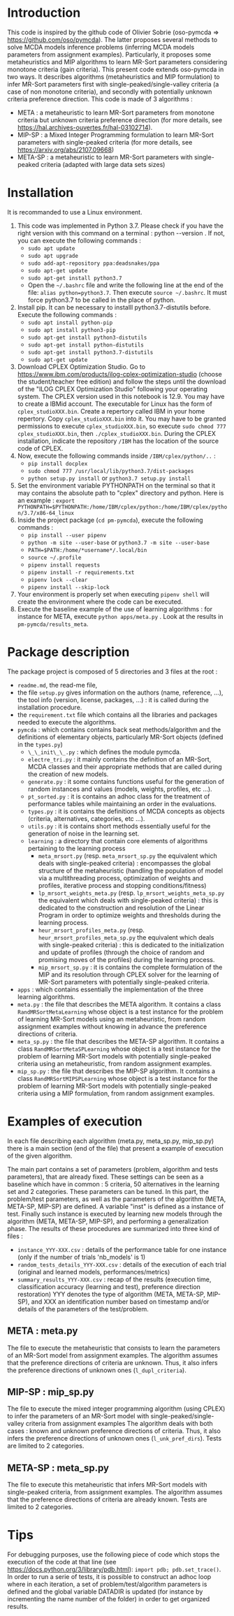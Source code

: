 # Introduction

This code is inspired by the github code of Olivier Sobrie (oso-pymcda => https://github.com/oso/pymcda). 
The latter proposes several methods to solve MCDA models inference problems (inferring MCDA models parameters from assignment examples).
Particularly, it proposes some metaheuristics and MIP algorithms to learn MR-Sort parameters considering monotone criteria (gain criteria).
This present code extends oso-pymcda in two ways.
It describes algorithms (metaheuristics and MIP formulation) to infer MR-Sort parameters first with single-peaked/single-valley criteria (a case of non monotone criteria), and secondly with potentially unknown criteria preference direction.
This code is made of 3 algorithms : 
- META : a metaheuristic to learn MR-Sort parameters from monotone criteria but unknown criteria preference direction (for more details, see https://hal.archives-ouvertes.fr/hal-03102714).
- MIP-SP : a Mixed Integer Programming formulation to learn MR-Sort parameters with single-peaked criteria (for more details, see https://arxiv.org/abs/2107.09668)
- META-SP : a metaheuristic to learn MR-Sort parameters with single-peaked criteria (adapted with large data sets sizes)



# Installation

It is recommanded to use a Linux environment.
1. This code was implemented in Python 3.7. Please check if you have the right version with this command on a terminal : python --version . If not, you can execute the following commands :
    - `sudo apt update`
    - `sudo apt upgrade`
    - `sudo add-apt-repository ppa:deadsnakes/ppa`
    - `sudo apt-get update`
    - `sudo apt-get install python3.7`
    - Open the  `~/.bashrc` file and write the following line at the end of the file: `alias python=python3.7`. Then execute `source ~/.bashrc`. It must force python3.7 to be called in the place of python.
2. Install pip. It can be necessary to installl python3.7-distutils before. Execute the following commands :
    - `sudo apt install python-pip`
    - `sudo apt install python3-pip`
    - `sudo apt-get install python3-distutils`
    - `sudo apt-get install python-distutils`
    - `sudo apt-get install python3.7-distutils`
    - `sudo apt-get update`
4. Download CPLEX Optimization Studio. Go to https://www.ibm.com/products/ilog-cplex-optimization-studio (choose the student/teacher free edition) and follow the steps until the download of the "ILOG CPLEX Optimization Studio" following your operating system. The CPLEX version used in this notebook is 12.9. You may have to create a IBMid account. The executable for Linux has the form of `cplex_studioXXX.bin`. Create a repertory called IBM in your home repertory. Copy `cplex_studioXXX.bin` into it. You may have to be granted permissions to execute `cplex_studioXXX.bin`, so execute `sudo chmod 777 cplex_studioXXX.bin`, then `./cplex_studioXXX.bin`. During the CPLEX installation, indicate the repository `/IBM` has the location of the source code of CPLEX.
5. Now, execute the following commands inside `/IBM/cplex/python/..` : 
    - `pip install docplex`
    - `sudo chmod 777 /usr/local/lib/python3.7/dist-packages`
    - `python setup.py install` or `python3.7 setup.py install`
7. Set the environment variable PYTHONPATH on the terminal so that it may contains the absolute path to "cplex" directory and python. Here is an example : `export PYTHONPATH=$PYTHONPATH:/home/IBM/cplex/python:/home/IBM/cplex/python/3.7/x86-64_linux`
8. Inside the project package (`cd pm-pymcda`), execute the following commands : 
    - `pip install --user pipenv`
    - `python -m site --user-base` or `python3.7 -m site --user-base`
    - `PATH=$PATH:/home/*username*/.local/bin`
    - `source ~/.profile`
    - `pipenv install requests`
    - `pipenv install -r requirements.txt`
    - `pipenv lock --clear`
    - `pipenv install --skip-lock`
9. Your environment is properly set when executing `pipenv shell` will create the environment where the code can be executed.
10. Execute the baseline example of the use of learning algorithms : for instance for META, execute `python apps/meta.py` . Look at the results in `pm-pymcda/results_meta`.


# Package description

The package project is composed of 5 directories and 3 files at the root : 
* `readme.md`, the read-me file,
* the file `setup.py` gives information on the authors (name, reference, ...), the tool info (version, license, packages, ...) : it is called during the installation procedure.
* the `requirement.txt` file which contains all the libraries and packages needed to execute the algorithms.
* `pymcda` : which contains contains back seat methods/algorithm and the definitions of elementary objects, particularly MR-Sort objects (defined in the `types.py`) 
    * `\_\_init\_\_.py` : which defines the module pymcda.
    * `electre_tri.py` : it mainly contains the definition of an MR-Sort, MCDA classes and their appropriate methods that are called during the creation of new models.
    * `generate.py` : it some contains functions useful for the generation of random instances and values (models, weights, profiles, etc ...).
    * `pt_sorted.py` : it is contains an adhoc class for the treatment of performance tables while maintaining an order in the evaluations.
    * `types.py` : it is contains the definitions of MCDA concepts as objects (criteria, alternatives, categories, etc ...).
    * `utils.py` : it is contains short methods essentially useful for the generation of noise in the learning set.
    * `learning` : a directory that contain core elements of algorithms pertaining to the learning process
        * `meta_mrsort.py` (resp. `meta_mrsort_sp.py` the equivalent which deals with single-peaked criteria) : encompasses the global structure of the metaheuristic (handling the population of model via a multithreading process, optimization of weights and profiles, iterative process and stopping conditions/fitness)
        * `lp_mrsort_weights_meta.py` (resp. `lp_mrsort_weights_meta_sp.py` the equivalent which deals with single-peaked criteria) : this is dedicated to the construction and resolution of the Linear Program in order to optimize weights and thresholds during the learning process.
        * `heur_mrsort_profiles_meta.py` (resp. `heur_mrsort_profiles_meta_sp.py` the equivalent which deals with single-peaked criteria) : this is dedicated to the initialization and update of profiles (through the choice of random and promising moves of the profiles) during the learning process.
        * `mip_mrsort_sp.py` : it is contains the complete formulation of the MIP and its resolution through CPLEX solver for the learning of MR-Sort parameters with potentially single-peaked criteria.
* `apps` : which contains essentially the implementation of the three learning algorithms.
* `meta.py` : the file that describes the META algorithm. It contains a class `RandMRSortMetaLearning` whose object is a test instance for the problem of learning MR-Sort models using an metaheuristic, from random assignment examples without knowing in advance the preference directions of criteria.
* `meta_sp.py` : the file that describes the META-SP algorithm. It contains a class `RandMRSortMetaSPLearning` whose object is a test instance for the problem of learning MR-Sort models with potentially single-peaked criteria using an metaheuristic, from random assignment examples.
* `mip_sp.py` : the file that describes the MIP-SP algorithm. It contains a class `RandMRSortMIPSPLearning` whose object is a test instance for the problem of learning MR-Sort models with potentially single-peaked criteria using a MIP formulation, from random assignment examples.



# Examples of execution

In each file describing each algorithm (meta.py, meta_sp.py, mip_sp.py) there is a main section (end of the file) that present a example of execution of the given algorithm.

The main part contains a set of parameters (problem, algorithm and tests parameters), that are already fixed.
These settings can be seen as a baseline which have in common : 5 criteria, 50 alternatives in the learning set and 2 categories.
These parameters can be tuned.
In this part, the problem/test parameters, as well as the parameters of the algorithm (META, META-SP, MIP-SP) are defined.
A variable "inst" is defined as a instance of test.
Finally such instance is executed by learning new models through the algorithm (META, META-SP, MIP-SP), and performing a generalization phase.
The results of these procedures are summarized into three kind of files :
- `instance_YYY-XXX.csv` : details of the performance table for one instance (only if the number of trials 'nb_models' is 1)
- `random_tests_details_YYY-XXX.csv` : details of the execution of each trial  (original and learned models, performances/metrics)
- `summary_results_YYY-XXX.csv` : recap of the results (execution time, classification accuracy (learning and test), preference direction restoration)
YYY denotes the type of algorithm (META, META-SP, MIP-SP), and XXX an identification number based on timestamp and/or details of the parameters of the test/problem.


## META : meta.py

The file to execute the metaheuristic that consists to learn the parameters of an MR-Sort model from assignment examples.
The algorithm assumes that the preference directions of criteria are unknown. 
Thus, it also infers the preference directions of unknown ones (`l_dupl_criteria`).

## MIP-SP : mip_sp.py

The file to execute the mixed integer programming algorithm (using CPLEX) to infer the parameters of an MR-Sort model with single-peaked/single-valley criteria from assignment examples
The algorithm deals with both cases : known and unknown preference directions of criteria.
Thus, it also infers the preference directions of unknown ones (`l_unk_pref_dirs`).
Tests are limited to 2 categories.

## META-SP : meta_sp.py

The file to execute this metaheuristic that infers MR-Sort models with single-peaked criteria, from assignment examples.
The algorithm assumes that the preference directions of criteria are already known.
Tests are limited to 2 categories.


# Tips

For debugging purposes, use the following piece of code which stops the execution of the code at that line (see https://docs.python.org/3/library/pdb.html):
`import pdb; pdb.set_trace()`.
In order to run a serie of tests, it is possible to construct an adhoc loop where in each iteration, a set of problem/test/algorithm parameters is defined and the global variable DATADIR is updated (for instance by incrementing the name number of the folder) in order to get organized results.

